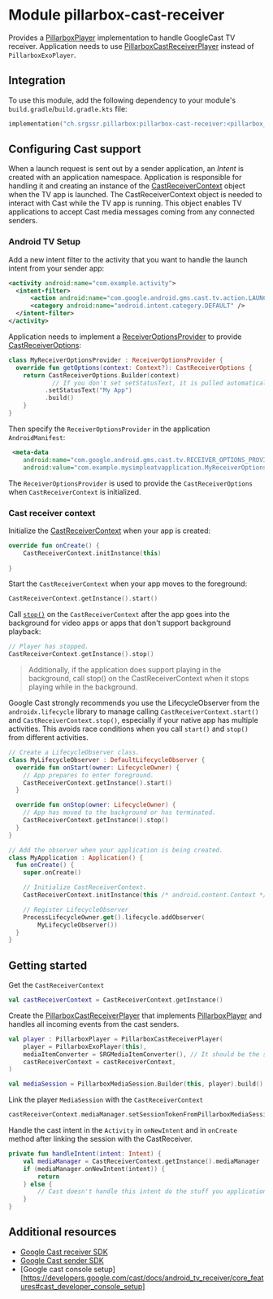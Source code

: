 # Module pillarbox-cast-receiver

Provides a [PillarboxPlayer][ch.srgssr.pillarbox.player.PillarboxPlayer] implementation to handle GoogleCast TV receiver. Application needs to use [PillarboxCastReceiverPlayer][ch.srgssr.pillarbox.cast.receiver.PillarboxCastReceiverPlayer] instead of `PillarboxExoPlayer`.

## Integration

To use this module, add the following dependency to your module's `build.gradle`/`build.gradle.kts` file:

```kotlin
implementation("ch.srgssr.pillarbox:pillarbox-cast-receiver:<pillarbox_version>")
```

## Configuring Cast support

When a launch request is sent out by a sender application, an _Intent_ is created with an application namespace. 
Application is responsible for handling it and creating an instance of the [CastReceiverContext][cast-receiver-context] object when the TV app is launched. 
The CastReceiverContext object is needed to interact with Cast while the TV app is running. 
This object enables TV applications to accept Cast media messages coming from any connected senders.

### Android TV Setup

Add a new intent filter to the activity that you want to handle the launch intent from your sender app:

```xml
<activity android:name="com.example.activity">
  <intent-filter>
      <action android:name="com.google.android.gms.cast.tv.action.LAUNCH" />
      <category android:name="android.intent.category.DEFAULT" />
  </intent-filter>
</activity>
```

Application needs to implement a [ReceiverOptionsProvider][cast-receiver-options-provider] to provide [CastReceiverOptions][cast-receiver-options]:

```kotlin
class MyReceiverOptionsProvider : ReceiverOptionsProvider {
  override fun getOptions(context: Context?): CastReceiverOptions {
    return CastReceiverOptions.Builder(context)
            // If you don't set setStatusText, it is pulled automatically from android:label in your Android TV manifest.
          .setStatusText("My App")
          .build()
    }
}
```

Then specify the `ReceiverOptionsProvider` in the application `AndroidManifest`:

```xml
 <meta-data
    android:name="com.google.android.gms.cast.tv.RECEIVER_OPTIONS_PROVIDER_CLASS_NAME"
    android:value="com.example.mysimpleatvapplication.MyReceiverOptionsProvider" />
```

The `ReceiverOptionsProvider` is used to provide the `CastReceiverOptions` when `CastReceiverContext` is initialized.

### Cast receiver context

Initialize the [CastReceiverContext][cast-receiver-context] when your app is created:

```kotlin
override fun onCreate() {
    CastReceiverContext.initInstance(this)
    
}
```

Start the `CastReceiverContext` when your app moves to the foreground:

```kotlin
CastReceiverContext.getInstance().start()
```

Call [`stop()`][cast-receiver-context-stop] on the `CastReceiverContext` after the app goes into the background for video apps or apps that don't support background playback:

```kotlin
// Player has stopped.
CastReceiverContext.getInstance().stop()
```

>
> Additionally, if the application does support playing in the background, call stop() on the CastReceiverContext when it stops playing while in the background.

Google Cast strongly recommends you use the LifecycleObserver from the `androidx.lifecycle` library to manage calling `CastReceiverContext.start()` and `CastReceiverContext.stop()`, 
especially if your native app has multiple activities.
This avoids race conditions when you call `start()` and `stop()` from different activities.

```kotlin
// Create a LifecycleObserver class.
class MyLifecycleObserver : DefaultLifecycleObserver {
  override fun onStart(owner: LifecycleOwner) {
    // App prepares to enter foreground.
    CastReceiverContext.getInstance().start()
  }

  override fun onStop(owner: LifecycleOwner) {
    // App has moved to the background or has terminated.
    CastReceiverContext.getInstance().stop()
  }
}

// Add the observer when your application is being created.
class MyApplication : Application() {
  fun onCreate() {
    super.onCreate()

    // Initialize CastReceiverContext.
    CastReceiverContext.initInstance(this /* android.content.Context */)

    // Register LifecycleObserver
    ProcessLifecycleOwner.get().lifecycle.addObserver(
        MyLifecycleObserver())
  }
}
```

## Getting started

Get the `CastReceiverContext`

```kotlin
val castReceiverContext = CastReceiverContext.getInstance()
```

Create the [PillarboxCastReceiverPlayer][ch.srgssr.pillarbox.cast.receiver.PillarboxCastReceiverPlayer] that implements [PillarboxPlayer][ch.srgssr.pillarbox.player.PillarboxPlayer] and handles all incoming events from the cast senders.

```kotlin
val player : PillarboxPlayer = PillarboxCastReceiverPlayer(
    player = PillarboxExoPlayer(this),
    mediaItemConverter = SRGMediaItemConverter(), // It should be the same converter that is used by the Android senders.
    castReceiverContext = castReceiverContext,
)

val mediaSession = PillarboxMediaSession.Builder(this, player).build()
```

Link the player `MediaSession` with the `CastReceiverContext`

```kotlin
castReceiverContext.mediaManager.setSessionTokenFromPillarboxMediaSession(mediaSession)
```

Handle the cast intent in the `Activity` in `onNewIntent` and in `onCreate` method after linking the session with the CastReceiver.

```kotlin
private fun handleIntent(intent: Intent) {
    val mediaManager = CastReceiverContext.getInstance().mediaManager
    if (mediaManager.onNewIntent(intent)) {
        return
    } else {
        // Cast doesn't handle this intent do the stuff you application have to do.
    }
}
````

## Additional resources

- [Google Cast receiver SDK](https://developers.google.com/cast/docs/android_tv_receiver)
- [Google Cast sender SDK](https://developers.google.com/cast/docs/android_sender)
- [Google cast console setup][https://developers.google.com/cast/docs/android_tv_receiver/core_features#cast_developer_console_setup]

[ch.srgssr.pillarbox.player.PillarboxPlayer]: https://android.pillarbox.ch/api/pillarbox-player/ch.srgssr.pillarbox.player/-pillarbox-player/index.html
[ch.srgssr.pillarbox.cast.receiver.PillarboxCastReceiverPlayer]: https://android.pillarbox.ch/api/pillarbox-cast-receiver/ch.srgssr.pillarbox.cast.receiver/-pillarbox-cast-receiver-player/index.html
[cast-receiver-context]: https://developers.google.com/android/reference/com/google/android/gms/cast/tv/CastReceiverContext
[cast-receiver-options-provider]: https://developers.google.com/android/reference/com/google/android/gms/cast/tv/ReceiverOptionsProvider
[cast-receiver-options]: https://developers.google.com/android/reference/com/google/android/gms/cast/tv/CastReceiverOptions
[cast-receiver-context-stop]: https://developers.google.com/android/reference/com/google/android/gms/cast/tv/CastReceiverContext#stop()
[cast-receiver-console-setup]: https://developers.google.com/cast/docs/android_tv_receiver/core_features#cast_developer_console_setup
